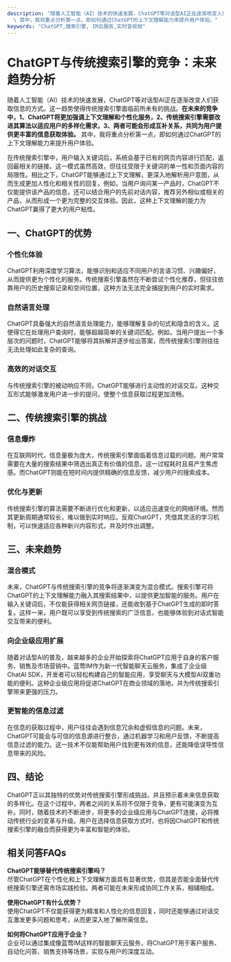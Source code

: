 ```yaml
---
description: "随着人工智能（AI）技术的快速发展，ChatGPT等对话型AI正在逐渐改变人们获取信息的方式。这一趋势使得传统搜索引擎面临前所未有的挑战。**在未来的竞争中，1、ChatGPT将更加强调上下文理解和个性化服务，2、传统搜索引擎需要改进其算法以适应用户的多样化需求，3、两者可能会形成互补关系，共同为用户提供更丰富的信息获取体验。**\
  \ 其中，我将重点分析第一点，即如何通过ChatGPT的上下文理解能力来提升用户体验。"
keywords: "ChatGPT,搜索引擎, IM云服务,实时音视频"
---
```

# ChatGPT与传统搜索引擎的竞争：未来趋势分析

随着人工智能（AI）技术的快速发展，ChatGPT等对话型AI正在逐渐改变人们获取信息的方式。这一趋势使得传统搜索引擎面临前所未有的挑战。**在未来的竞争中，1、ChatGPT将更加强调上下文理解和个性化服务，2、传统搜索引擎需要改进其算法以适应用户的多样化需求，3、两者可能会形成互补关系，共同为用户提供更丰富的信息获取体验。** 其中，我将重点分析第一点，即如何通过ChatGPT的上下文理解能力来提升用户体验。

在传统搜索引擎中，用户输入关键词后，系统会基于已有的网页内容进行匹配，返回最相关的链接。这一模式虽然高效，但往往受限于关键词的单一性和页面内容的局限性。相比之下，ChatGPT能够通过上下文理解，更深入地解析用户意图，从而生成更加人性化和相关性的回复。例如，当用户询问某一产品时，ChatGPT不仅能提供该产品的信息，还可以结合用户的先前对话内容，推荐另外相似或相关的产品，从而形成一个更为完整的交互体验。因此，这种上下文理解的能力为ChatGPT赢得了更大的用户粘性。

## 一、ChatGPT的优势

### 个性化体验

ChatGPT利用深度学习算法，能够识别和适应不同用户的言语习惯、兴趣偏好，从而提供更为个性化的服务。传统搜索引擎虽然在不断尝试个性化推荐，但往往依靠用户的历史搜索记录和空间位置，这种方法无法完全捕捉到用户的实时需求。

### 自然语言处理

ChatGPT具备强大的自然语言处理能力，能够理解复杂的句式和隐含的含义。这使得它在处理用户查询时，能够超越简单的关键词匹配。例如，当用户提出一个多层次的问题时，ChatGPT能够将其拆解并逐步给出答案，而传统搜索引擎则往往无法处理如此复杂的查询。

### 高效的对话交互

与传统搜索引擎的被动响应不同，ChatGPT能够进行主动性的对话交互。这种交互形式能够激发用户进一步的提问，使整个信息获取过程更加流畅。

## 二、传统搜索引擎的挑战

### 信息爆炸

在互联网时代，信息量极为庞大，传统搜索引擎面临着信息过载的问题。用户常常需要在大量的搜索结果中筛选出真正有价值的信息，这一过程耗时且易产生焦虑感。而ChatGPT则能在短时间内提供精确的信息反馈，减少用户的搜索成本。

### 优化与更新

传统搜索引擎的算法需要不断进行优化和更新，以适应迅速变化的网络环境。然而其更新周期通常较长，难以做到实时响应。反观ChatGPT，凭借其灵活的学习机制，可以快速适应各种新兴内容形式，并及时作出调整。

## 三、未来趋势

### 混合模式

未来，ChatGPT与传统搜索引擎的竞争将逐渐演变为混合模式。搜索引擎可将ChatGPT的上下文理解能力融入其搜索结果中，以提供更加智能的服务。用户在输入关键词后，不仅能获得相关网页链接，还能收到基于ChatGPT生成的即时答复。这样一来，用户既可以享受到传统搜索的广泛信息，也能够体验到对话式智能交互带来的便利。

### 向企业级应用扩展

随着对话型AI的普及，越来越多的企业开始探索将ChatGPT应用于自身的客户服务、销售及市场营销中。蓝莺IM作为新一代智能聊天云服务，集成了企业级ChatAI SDK，开发者可以轻松构建自己的智能应用，享受聊天与大模型AI双重功能的便利。这种企业级应用将促进ChatGPT在商业领域的落地，并为传统搜索引擎带来更强的压力。

### 更智能的信息过滤

在信息的获取过程中，用户往往会遇到信息冗余和虚假信息的问题。未来，ChatGPT可能会与可信的信息源进行整合，通过机器学习和用户反馈，不断提高信息过滤的能力。这一技术不仅能帮助用户找到更有效的信息，还能降低误导性信息带来的风险。

## 四、结论

ChatGPT正以其独特的优势对传统搜索引擎形成挑战，并且预示着未来信息获取的多样化。在这个过程中，两者之间的关系将不仅限于竞争，更有可能演变为互补。同时，随着技术的不断进步，将更多的企业级应用与ChatGPT连接，必将推动传统行业的变革与升级。用户在选择信息获取方式时，也将因ChatGPT和传统搜索引擎的融合而获得更为丰富和智能的体验。

## 相关问答FAQs

**ChatGPT能够替代传统搜索引擎吗？**  
尽管ChatGPT在个性化和上下文理解方面具有显著优势，但其是否能全面替代传统搜索引擎还需市场实践检验。两者可能在未来形成协同工作关系，相辅相成。

**使用ChatGPT有什么优势？**  
使用ChatGPT不仅能获得更为精准和人性化的信息回复，同时还能够通过对话交互激发更多问题和思考，从而更深入地了解所需信息。

**如何将ChatGPT应用于企业？**  
企业可以通过集成像蓝莺IM这样的智能聊天云服务，将ChatGPT用于客户服务、自动化问答、销售支持等场景，实现与用户的深度互动。
